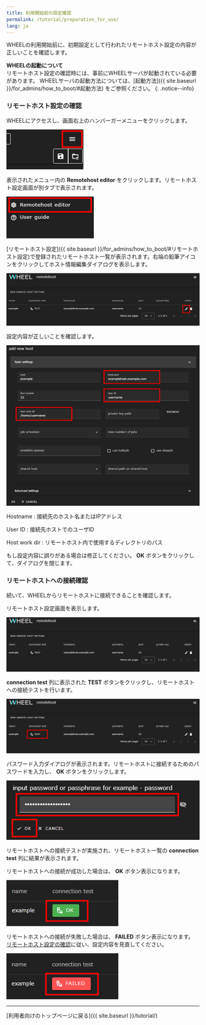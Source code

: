 ```yaml
---
title: 利用開始前の設定確認
permalink: /tutorial/preparation_for_use/
lang: ja
---
```


WHEELの利用開始前に、初期設定として行われたリモートホスト設定の内容が正しいことを確認します。

__WHEELの起動について__  
リモートホスト設定の確認時には、事前にWHEELサーバが起動されている必要があります。
WHEELサーバの起動方法については、[起動方法]({{ site.baseurl }}/for_admins/how_to_boot/#起動方法) をご参照ください。
{: .notice--info}

### リモートホスト設定の確認
WHEELにアクセスし、画面右上のハンバーガーメニューをクリックします。

![hamburger menu](img/hamburger_menu.png "hamburger menu")

表示されたメニュー内の __Remotehost editor__ をクリックします。リモートホスト設定画面が別タブで表示されます。

!["Remotehost editor"](img/remotehost_editor_button.png "Remotehost editor")

[リモートホスト設定]({{ site.baseurl }}/for_admins/how_to_boot/#リモートホスト設定)で登録されたリモートホスト一覧が表示されます。右端の鉛筆アイコンをクリックしてホスト情報編集ダイアログを表示します。

!["edit icon"](img/remotehost_editor2.png "edit icon")

設定内容が正しいことを確認します。

!["設定内容の確認"](img/add_new_host.png "設定内容の確認")

Hostname
: 接続先のホスト名またはIPアドレス

User ID
: 接続先ホストでのユーザID

Host work dir
: リモートホスト内で使用するディレクトリのパス

もし設定内容に誤りがある場合は修正してください。
__OK__ ボタンをクリックして、ダイアログを閉じます。

### リモートホストへの接続確認
続いて、WHEELからリモートホストに接続できることを確認します。

リモートホスト設定画面を表示します。

!["リモートホスト一覧"](img/remotehost_list.png "リモートホスト一覧")

__connection test__ 列に表示された __TEST__ ボタンをクリックし、リモートホストへの接続テストを行います。

!["connection test"](img/connection_test.png "connection test")

パスワード入力ダイアログが表示されます。リモートホストに接続するためのパスワードを入力し、 __OK__ ボタンをクリックします。

!["Input password"](img/input_password.png "Input password")

リモートホストへの接続テストが実施され、リモートホスト一覧の __connection test__ 列に結果が表示されます。


リモートホストへの接続が成功した場合は、 __OK__ ボタン表示になります。

!["Result ok"](img/result_ok.png "Result ok")

リモートホストへの接続が失敗した場合は、 __FAILED__ ボタン表示になります。  
[リモートホスト設定の確認](#リモートホスト設定の確認)に従い、設定内容を見直してください。

!["Result failed"](img/result_failed.png "Result failed")




--------
[利用者向けのトップページに戻る]({{ site.baseurl }}/tutorial/)